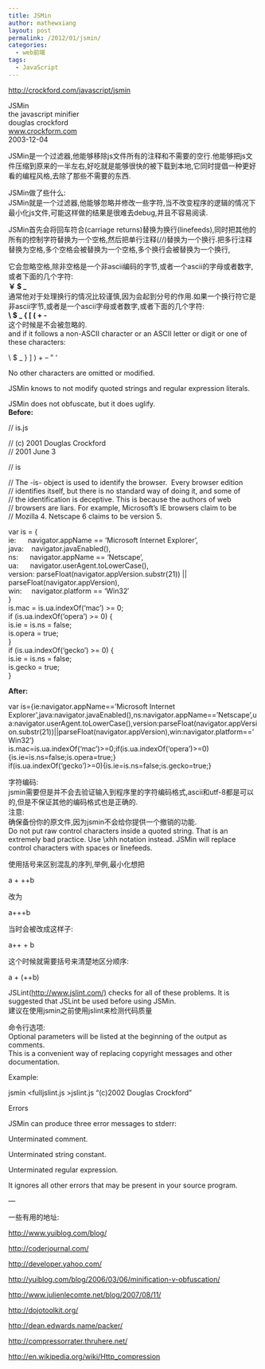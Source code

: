 ```yaml
---
title: JSMin
author: mathewxiang
layout: post
permalink: /2012/01/jsmin/
categories:
  - web前端
tags:
  - JavaScript
---
```

<http://crockford.com/javascript/jsmin>

JSMin  
the javascript minifier  
douglas crockford  
www.crockform.com  
2003-12-04

JSMin是一个过滤器,他能够移除js文件所有的注释和不需要的空行.他能够把js文件压缩到原来的一半左右,好吃就是能够很快的被下载到本地,它同时提倡一种更好看的编程风格,去除了那些不需要的东西.

<!--more-->

JSMin做了些什么:  
JSMin就是一个过滤器,他能够忽略并修改一些字符,当不改变程序的逻辑的情况下最小化js文件,可能这样做的结果是很难去debug,并且不容易阅读.

JSMin首先会将回车符合(carriage returns)替换为换行(linefeeds),同时把其他的所有的控制字符替换为一个空格,然后把单行注释(//)替换为一个换行.把多行注释替换为空格,多个空格会被替换为一个空格,多个换行会被替换为一个换行,

它会忽略空格,除非空格是一个非ascii编码的字节,或者一个ascii的字母或者数字,  
或者下面的几个字符:  
**￥ $ _**  
通常他对于处理换行的情况比较谨慎,因为会起到分号的作用.如果一个换行符它是非ascii字节,或者是一个ascii字母或者数字,或者下面的几个字符:  
**\ $ _ { [ ( + -**  
这个时候是不会被忽略的.  
and if it follows a non-ASCII character or an ASCII letter or digit or one of these characters:

\ $ _ } ] ) + – ” ‘

No other characters are omitted or modified.

JSMin knows to not modify quoted strings and regular expression literals.

JSMin does not obfuscate, but it does uglify.  
**Before:**

// is.js

// (c) 2001 Douglas Crockford  
// 2001 June 3

// is

// The -is- object is used to identify the browser.  Every browser edition  
// identifies itself, but there is no standard way of doing it, and some of  
// the identification is deceptive. This is because the authors of web  
// browsers are liars. For example, Microsoft’s IE browsers claim to be  
// Mozilla 4. Netscape 6 claims to be version 5.

var is = {  
ie:      navigator.appName == ‘Microsoft Internet Explorer’,  
java:    navigator.javaEnabled(),  
ns:      navigator.appName == ‘Netscape’,  
ua:      navigator.userAgent.toLowerCase(),  
version: parseFloat(navigator.appVersion.substr(21)) ||  
parseFloat(navigator.appVersion),  
win:     navigator.platform == ‘Win32′  
}  
is.mac = is.ua.indexOf(‘mac’) >= 0;  
if (is.ua.indexOf(‘opera’) >= 0) {  
is.ie = is.ns = false;  
is.opera = true;  
}  
if (is.ua.indexOf(‘gecko’) >= 0) {  
is.ie = is.ns = false;  
is.gecko = true;  
}

**After:**

var is={ie:navigator.appName==’Microsoft Internet Explorer’,java:navigator.javaEnabled(),ns:navigator.appName==’Netscape’,ua:navigator.userAgent.toLowerCase(),version:parseFloat(navigator.appVersion.substr(21))||parseFloat(navigator.appVersion),win:navigator.platform==’Win32′}  
is.mac=is.ua.indexOf(‘mac’)>=0;if(is.ua.indexOf(‘opera’)>=0){is.ie=is.ns=false;is.opera=true;}  
if(is.ua.indexOf(‘gecko’)>=0){is.ie=is.ns=false;is.gecko=true;}

字符编码:  
jsmin需要但是并不会去验证输入到程序里的字符编码格式,ascii和utf-8都是可以的,但是不保证其他的编码格式也是正确的.  
注意:  
确保备份你的原文件,因为jsmin不会给你提供一个撤销的功能.  
Do not put raw control characters inside a quoted string. That is an extremely bad practice. Use \xhh notation instead. JSMin will replace control characters with spaces or linefeeds.

使用括号来区别混乱的序列,举例,最小化想把

a + ++b

改为

a+++b

当时会被改成这样子:

a++ + b

这个时候就需要括号来清楚地区分顺序:

a + (++b)

JSLint(<http://www.jslint.com/)> checks for all of these problems. It is suggested that JSLint be used before using JSMin.  
建议在使用jsmin之前使用jslint来检测代码质量

命令行选项:  
Optional parameters will be listed at the beginning of the output as comments.  
This is a convenient way of replacing copyright messages and other documentation.

Example:

jsmin <fulljslint.js >jslint.js “(c)2002 Douglas Crockford”

Errors

JSMin can produce three error messages to stderr:

Unterminated comment.

Unterminated string constant.

Unterminated regular expression.

It ignores all other errors that may be present in your source program.

—

一些有用的地址:

http://www.yuiblog.com/blog/

http://coderjournal.com/

http://developer.yahoo.com/

http://yuiblog.com/blog/2006/03/06/minification-v-obfuscation/

http://www.julienlecomte.net/blog/2007/08/11/

http://dojotoolkit.org/

http://dean.edwards.name/packer/

http://compressorrater.thruhere.net/

http://en.wikipedia.org/wiki/Http_compression

 